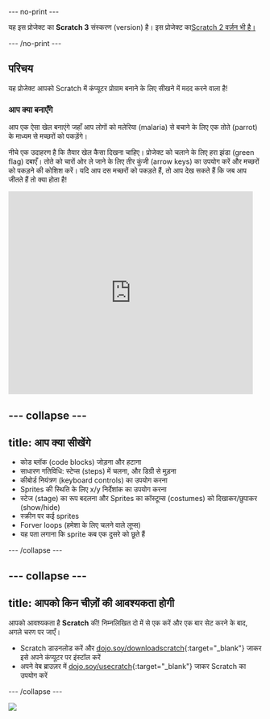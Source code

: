 --- no-print ---

यह इस प्रोजेक्ट का **Scratch 3** संस्करण (version) है। इस प्रोजेक्ट का[Scratch 2 वर्ज़न भी है।](https://projects.raspberrypi.org/en/projects/cd-sebento-scratch-1-scratch2)

--- /no-print ---

## परिचय

यह प्रोजेक्ट आपको Scratch में कंप्यूटर प्रोग्राम बनाने के लिए सीखने में मदद करने वाला है!

### आप क्या बनाएँगे

आप एक ऐसा खेल बनाएंगे जहाँ आप लोगों को मलेरिया (malaria) से बचाने के लिए एक तोते (parrot) के माध्यम से मच्छरों को पकड़ेंगे।

नीचे एक उदाहरण है कि तैयार खेल कैसा दिखना चाहिए। प्रोजेक्ट को चलाने के लिए हरा झंडा (green flag) दबाएँ। तोते को चारों ओर ले जाने के लिए तीर कुंजी (arrow keys) का उपयोग करें और मच्छरों को पकड़ने की कोशिश करें। यदि आप दस मच्छरों को पकड़ते हैं, तो आप देख सकते हैं कि जब आप जीतते हैं तो क्या होता है!

<div class="scratch-preview">
  <iframe allowtransparency="true" width="485" height="402" src="https://scratch.mit.edu/projects/embed/215534725/?autostart=false" frameborder="0"></iframe>
</div>

--- collapse ---
---
title: आप क्या सीखेंगे
---

* कोड ब्लॉक (code blocks) जोड़ना और हटाना
* साधारण गतिविधि: स्टेप्स (steps) में चलना, और डिग्री से मुड़ना
* कीबोर्ड नियंत्रण (keyboard controls) का उपयोग करना
* Sprites की स्थिति के लिए x/y निर्देशांक का उपयोग करना
* स्टेज (stage) का रूप बदलना और Sprites का कॉस्टूम्स (costumes) को दिखाकर/छुपाकर (show/hide)
* स्क्रीन पर कई sprites
* Forver loops (हमेशा के लिए चलने वाले लूप्स)
* यह पता लगाना कि sprite कब एक दुसरे को छूते हैं

--- /collapse ---

--- collapse ---
---
title: आपको किन चीज़ों की आवश्यकता होगी
---

आपको आवश्यकता है **Scratch** की! निम्नलिखित दो में से एक करें और एक बार सेट करने के बाद, अगले चरण पर जाएँ।

+ Scratch डाउनलोड करें और [dojo.soy/downloadscratch](http://dojo.soy/downloadscratch){:target="_blank"} जाकर इसे अपने कंप्यूटर पर इंस्टॉल करें
+ अपने वेब ब्राउज़र में [dojo.soy/usecratch](http://dojo.soy/usescratch){:target="_blank"} जाकर Scratch का उपयोग करें

--- /collapse ---

![](https://code.org/api/hour/begin_rpi_mosquito.png)